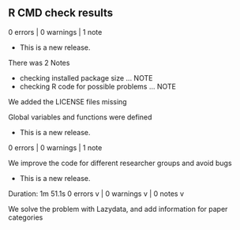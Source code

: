 ## R CMD check results

0 errors | 0 warnings | 1 note

* This is a new release.

There was 2 Notes

* checking installed package size ... NOTE
* checking R code for possible problems ... NOTE

We added the LICENSE files missing

Global variables and functions were defined

* This is a new release.

0 errors | 0 warnings | 1 note

We improve the code for different researcher groups and avoid bugs

* This is a new release.

Duration: 1m 51.1s
0 errors v | 0 warnings v | 0 notes v

We solve the problem with Lazydata, and add information for paper categories
